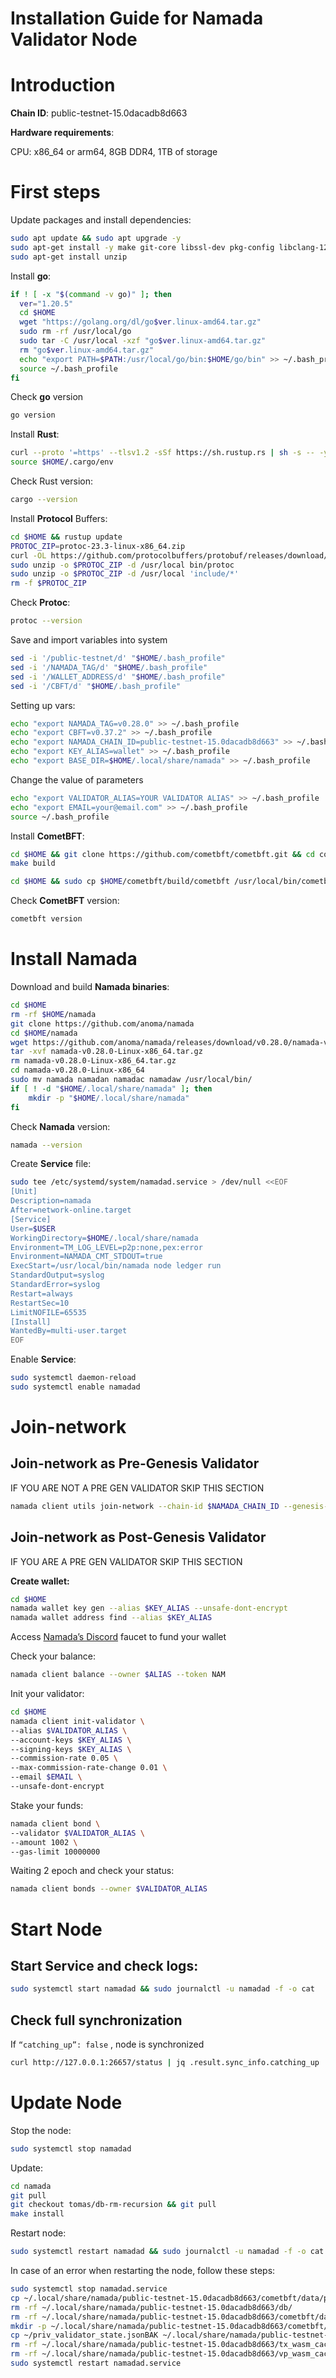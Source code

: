 # **Installation Guide for Namada Validator Node**

# **Introduction**

**Chain ID**: public-testnet-15.0dacadb8d663

**Hardware requirements**:

CPU: x86_64 or arm64, 8GB DDR4, 1TB of storage

# **First steps**

Update packages and install dependencies:

```bash
sudo apt update && sudo apt upgrade -y
sudo apt-get install -y make git-core libssl-dev pkg-config libclang-12-dev build-essential protobuf-compiler
sudo apt-get install unzip
```

Install **go**:

```bash
if ! [ -x "$(command -v go)" ]; then
  ver="1.20.5"
  cd $HOME
  wget "https://golang.org/dl/go$ver.linux-amd64.tar.gz"
  sudo rm -rf /usr/local/go
  sudo tar -C /usr/local -xzf "go$ver.linux-amd64.tar.gz"
  rm "go$ver.linux-amd64.tar.gz"
  echo "export PATH=$PATH:/usr/local/go/bin:$HOME/go/bin" >> ~/.bash_profile
  source ~/.bash_profile
fi
```

Check **go** version

```bash
go version
```

Install **Rust**:

```bash
curl --proto '=https' --tlsv1.2 -sSf https://sh.rustup.rs | sh -s -- -y
source $HOME/.cargo/env
```

Check Rust version:

```bash
cargo --version
```

Install **Protocol** Buffers:

```bash
cd $HOME && rustup update
PROTOC_ZIP=protoc-23.3-linux-x86_64.zip
curl -OL https://github.com/protocolbuffers/protobuf/releases/download/v23.3/$PROTOC_ZIP
sudo unzip -o $PROTOC_ZIP -d /usr/local bin/protoc
sudo unzip -o $PROTOC_ZIP -d /usr/local 'include/*'
rm -f $PROTOC_ZIP
```

Check **Protoc**:

```bash
protoc --version
```

Save and import variables into system

```bash
sed -i '/public-testnet/d' "$HOME/.bash_profile"
sed -i '/NAMADA_TAG/d' "$HOME/.bash_profile"
sed -i '/WALLET_ADDRESS/d' "$HOME/.bash_profile"
sed -i '/CBFT/d' "$HOME/.bash_profile"
```

Setting up vars:

```bash
echo "export NAMADA_TAG=v0.28.0" >> ~/.bash_profile
echo "export CBFT=v0.37.2" >> ~/.bash_profile
echo "export NAMADA_CHAIN_ID=public-testnet-15.0dacadb8d663" >> ~/.bash_profile
echo "export KEY_ALIAS=wallet" >> ~/.bash_profile
echo "export BASE_DIR=$HOME/.local/share/namada" >> ~/.bash_profile
```

Change the value of parameters

```bash
echo "export VALIDATOR_ALIAS=YOUR VALIDATOR ALIAS" >> ~/.bash_profile
echo "export EMAIL=your@email.com" >> ~/.bash_profile
source ~/.bash_profile
```

Install **CometBFT**:

```bash
cd $HOME && git clone https://github.com/cometbft/cometbft.git && cd cometbft && git checkout $CBFT
make build

cd $HOME && sudo cp $HOME/cometbft/build/cometbft /usr/local/bin/cometbft
```

Check **CometBFT** version:

```bash
cometbft version
```

# **Install Namada**

Download and build **Namada binaries**:

```bash
cd $HOME
rm -rf $HOME/namada
git clone https://github.com/anoma/namada
cd $HOME/namada
wget https://github.com/anoma/namada/releases/download/v0.28.0/namada-v0.28.0-Linux-x86_64.tar.gz
tar -xvf namada-v0.28.0-Linux-x86_64.tar.gz
rm namada-v0.28.0-Linux-x86_64.tar.gz
cd namada-v0.28.0-Linux-x86_64
sudo mv namada namadan namadac namadaw /usr/local/bin/
if [ ! -d "$HOME/.local/share/namada" ]; then
    mkdir -p "$HOME/.local/share/namada"
fi
```

Check **Namada** version:

```bash
namada --version
```

Create **Service** file:

```bash
sudo tee /etc/systemd/system/namadad.service > /dev/null <<EOF
[Unit]
Description=namada
After=network-online.target
[Service]
User=$USER
WorkingDirectory=$HOME/.local/share/namada
Environment=TM_LOG_LEVEL=p2p:none,pex:error
Environment=NAMADA_CMT_STDOUT=true
ExecStart=/usr/local/bin/namada node ledger run
StandardOutput=syslog
StandardError=syslog
Restart=always
RestartSec=10
LimitNOFILE=65535
[Install]
WantedBy=multi-user.target
EOF
```

Enable **Service**:

```bash
sudo systemctl daemon-reload
sudo systemctl enable namadad
```

# **Join-network**

## **Join-network as Pre-Genesis Validator**

IF YOU ARE NOT A PRE GEN VALIDATOR SKIP THIS SECTION

```bash
namada client utils join-network --chain-id $NAMADA_CHAIN_ID --genesis-validator $VALIDATOR_ALIAS
```

## **Join-network as Post-Genesis Validator**

IF YOU ARE A PRE GEN VALIDATOR SKIP THIS SECTION

**Create wallet:**

```bash
cd $HOME
namada wallet key gen --alias $KEY_ALIAS --unsafe-dont-encrypt
namada wallet address find --alias $KEY_ALIAS
```

Access [Namada’s Discord](https://discord.gg/KsZKs486) faucet to fund your wallet

Check your balance:

```bash
namada client balance --owner $ALIAS --token NAM
```

Init your validator:

```bash
cd $HOME
namada client init-validator \
--alias $VALIDATOR_ALIAS \
--account-keys $KEY_ALIAS \
--signing-keys $KEY_ALIAS \
--commission-rate 0.05 \
--max-commission-rate-change 0.01 \
--email $EMAIL \
--unsafe-dont-encrypt
```

Stake your funds:

```bash
namada client bond \
--validator $VALIDATOR_ALIAS \
--amount 1002 \
--gas-limit 10000000
```

Waiting 2 epoch and check your status:

```bash
namada client bonds --owner $VALIDATOR_ALIAS
```

# **Start Node**

## **Start Service and check logs:**

```bash
sudo systemctl start namadad && sudo journalctl -u namadad -f -o cat
```

## **Check full synchronization**

If `“catching_up”: false` , node is synchronized

```bash
curl http://127.0.0.1:26657/status | jq .result.sync_info.catching_up
```

# **Update Node**

Stop the node:

```bash
sudo systemctl stop namadad
```

Update:

```bash
cd namada
git pull
git checkout tomas/db-rm-recursion && git pull
make install
```

Restart node:

```bash
sudo systemctl restart namadad && sudo journalctl -u namadad -f -o cat
```

In case of an error when restarting the node, follow these steps:

```bash
sudo systemctl stop namadad.service
cp ~/.local/share/namada/public-testnet-15.0dacadb8d663/cometbft/data/priv_validator_state.json ~/priv_validator_state.jsonBAK
rm -rf ~/.local/share/namada/public-testnet-15.0dacadb8d663/db/
rm -rf ~/.local/share/namada/public-testnet-15.0dacadb8d663/cometbft/data/
mkdir -p ~/.local/share/namada/public-testnet-15.0dacadb8d663/cometbft/data
cp ~/priv_validator_state.jsonBAK ~/.local/share/namada/public-testnet-15.0dacadb8d663/cometbft/data/priv_validator_state.json
rm -rf ~/.local/share/namada/public-testnet-15.0dacadb8d663/tx_wasm_cache
rm -rf ~/.local/share/namada/public-testnet-15.0dacadb8d663/vp_wasm_cache
sudo systemctl restart namadad.service
```

